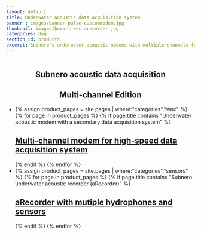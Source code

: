 ```yaml
---
layout: default
title: Underwater acoustic data acquisition system
banner : images/banner-pulse-custommodem.jpg
thumbnail: images/boxart-wnc-arecorder.jpg
categories: daq
section_id: products
excerpt: Subnero's underwater acoustic modems with multiple channels for high-speed data acquisition.
---
```


<div class='full tall' style='background-image: url({{site.baseurl}}/{{page.banner}});'>
  <div class='row'>
    <div class='large-12 columns'>
      <!-- {% include section-header.html title=page.title tagline=page.tagline color=page.title_color class="big" %} -->
    </div>
  </div>
  <div class='four spacing'></div>
  <div class='four spacing'></div>
</div>

<!--<div class='full' style='background:#F5F5F5'>-->
<div class='cGBxoB'>
<section class='bsPRnx'>
    <h1 class='thin' style='text-align: center'>Subnero acoustic data acquisition</h1>
    <div class='eyXpDN'>
        <div class='cmXrEt'>
            <h1 class='thin' style='text-align: center'>Multi-channel Edition</h1>
            <ul class="gfXsQG">
                <li class="fuqHMA">
                    <div class="hOXnHC">
                        {% assign product_pages = site.pages | where:"categories","wnc" %}
                        {% for page in product_pages %}
                        {% if page.title contains "Underwater acoustic modem with a secondary data acquisition system" %}
                        <div class='mod modBlogPost'>
                            <a href="{{site.baseurl}}{{page.url}}"><img alt="" src="{{site.baseurl}}/{{page.thumbnail}}" />
                            <div class='content'>
                            <h2>Multi-channel modem for high-speed data acquisition system</h2>
                            </div>
                            </a>
                        </div>
                        {% endif %}
                        {% endfor %}
                    </div>
                </li>
                <li class="fuqHMA">
                    <div class="hOXnHC">
                        {% assign product_pages = site.pages | where:"categories","sensors" %}
                        {% for page in product_pages %}
                        {% if page.title contains "Subnero underwater acoustic recorder (aRecorder)" %}
                        <div class='mod modBlogPost'>
                            <a href="{{site.baseurl}}{{page.url}}"><img alt="" src="{{site.baseurl}}/{{page.thumbnail}}" />
                            <div class='content'>
                            <h2>aRecorder with mutiple hydrophones and sensors</h2>
                          </div></a>
                        </div>
                        {% endif %}
                        {% endfor %}
                    </div>
                </li>
            </ul>
        </div>
    </div>
</section>
</div>